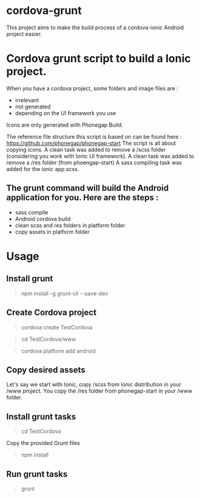 cordova-grunt
=============

This project aims to make the build process of a cordova-ionic Android project easier.

# Cordova grunt script to build a Ionic project.

When you have a cordova project, some folders and image files are :
- irrelevant
- not generated
- depending on the UI framework you use

Icons are only generated with Phonegap Build.

The reference file structure this script is based on can be found here : https://github.com/phonegap/phonegap-start
The script is all about copying icons.
A clean task was added to remove a /scss folder (considering you work with Ionic UI framework).
A clean task was added to remove a /res folder (from phoengap-start)
A sass compiling task was added for the ionic app.scss.


## The grunt command will build the Android application for you. Here are the steps :

- sass compile
- Android cordova build
- clean scss and res folders in platform folder
- copy assets in platform folder



# Usage

## Install grunt

> npm install -g grunt-cli --save-dev

## Create Cordova project

> cordova create TestCordova

> cd TestCordova/www

> cordova platform add android

## Copy desired assets
Let's say we start with Ionic, copy /scss from Ionic distribution in your /www project.
You copy the /res folder from phonegap-start in your /www folder.


## Install grunt tasks

> cd TestCordova

Copy the provided Grunt files

> npm install

## Run grunt tasks

> grunt


